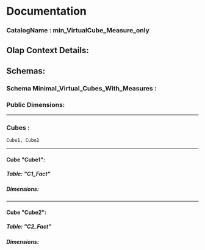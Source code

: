 # Documentation
### CatalogName : min_VirtualCube_Measure_only
## Olap Context Details:
## Schemas:
### Schema Minimal_Virtual_Cubes_With_Measures : 
### Public Dimensions:

    

---
### Cubes :

    Cube1, Cube2

---
#### Cube "Cube1":

    

##### Table: "C1_Fact"

##### Dimensions:
---
#### Cube "Cube2":

    

##### Table: "C2_Fact"

##### Dimensions:
